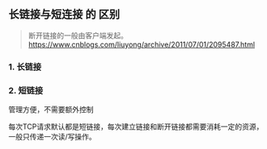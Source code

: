 ## 长链接与短连接 的 区别

> 断开链接的一般由客户端发起。
> https://www.cnblogs.com/liuyong/archive/2011/07/01/2095487.html

### 1. 长链接

### 2. 短链接

管理方便，不需要额外控制

每次TCP请求默认都是短链接，每次建立链接和断开链接都需要消耗一定的资源，一般只传递一次读/写操作。
